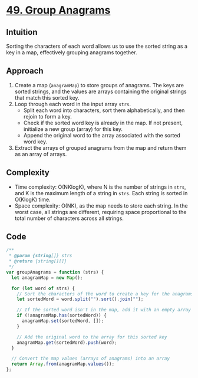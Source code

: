 # [49. Group Anagrams](https://leetcode.com/problems/group-anagrams/description/)

## Intuition

Sorting the characters of each word allows us to use the sorted string as a key in a map, effectively grouping anagrams together.

## Approach

1. Create a map (`anagramMap`) to store groups of anagrams. The keys are sorted strings, and the values are arrays containing the original strings that match this sorted key.
2. Loop through each word in the input array `strs`.
   - Split each word into characters, sort them alphabetically, and then rejoin to form a key.
   - Check if the sorted word key is already in the map. If not present, initialize a new group (array) for this key.
   - Append the original word to the array associated with the sorted word key.
3. Extract the arrays of grouped anagrams from the map and return them as an array of arrays.

## Complexity

- Time complexity: O(NKlogK), where N is the number of strings in `strs`, and K is the maximum length of a string in `strs`. Each string is sorted in O(KlogK) time.
- Space complexity: O(NK), as the map needs to store each string. In the worst case, all strings are different, requiring space proportional to the total number of characters across all strings.

## Code

```javascript
/**
 * @param {string[]} strs
 * @return {string[][]}
 */
var groupAnagrams = function (strs) {
  let anagramMap = new Map();

  for (let word of strs) {
    // Sort the characters of the word to create a key for the anagrams
    let sortedWord = word.split("").sort().join("");

    // If the sorted word isn't in the map, add it with an empty array
    if (!anagramMap.has(sortedWord)) {
      anagramMap.set(sortedWord, []);
    }

    // Add the original word to the array for this sorted key
    anagramMap.get(sortedWord).push(word);
  }

  // Convert the map values (arrays of anagrams) into an array
  return Array.from(anagramMap.values());
};
```
